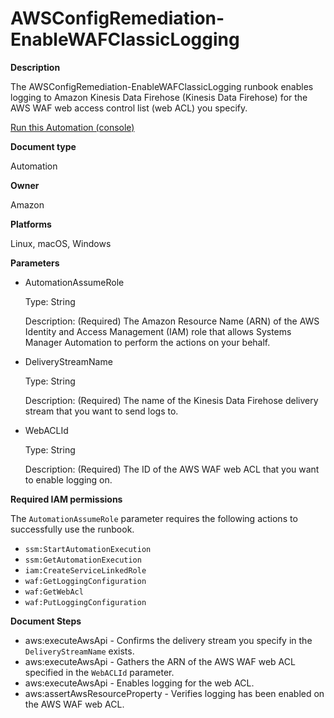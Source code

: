 # AWSConfigRemediation\-EnableWAFClassicLogging<a name="automation-aws-enable-waf-logging"></a>

**Description**

The AWSConfigRemediation\-EnableWAFClassicLogging runbook enables logging to Amazon Kinesis Data Firehose \(Kinesis Data Firehose\) for the AWS WAF web access control list \(web ACL\) you specify\.

[Run this Automation \(console\)](https://console.aws.amazon.com/systems-manager/automation/execute/AWSConfigRemediation-EnableWAFClassicRegionalLogging)

**Document type**

Automation

**Owner**

Amazon

**Platforms**

Linux, macOS, Windows

**Parameters**
+ AutomationAssumeRole

  Type: String

  Description: \(Required\) The Amazon Resource Name \(ARN\) of the AWS Identity and Access Management \(IAM\) role that allows Systems Manager Automation to perform the actions on your behalf\.
+ DeliveryStreamName

  Type: String

  Description: \(Required\) The name of the Kinesis Data Firehose delivery stream that you want to send logs to\.
+ WebACLId

  Type: String

  Description: \(Required\) The ID of the AWS WAF web ACL that you want to enable logging on\.

**Required IAM permissions**

The `AutomationAssumeRole` parameter requires the following actions to successfully use the runbook\.
+ `ssm:StartAutomationExecution`
+ `ssm:GetAutomationExecution`
+ `iam:CreateServiceLinkedRole`
+ `waf:GetLoggingConfiguration`
+ `waf:GetWebAcl `
+ `waf:PutLoggingConfiguration `

**Document Steps**
+ aws:executeAwsApi \- Confirms the delivery stream you specify in the `DeliveryStreamName` exists\.
+ aws:executeAwsApi \- Gathers the ARN of the AWS WAF web ACL specified in the `WebACLId` parameter\.
+ aws:executeAwsApi \- Enables logging for the web ACL\.
+ aws:assertAwsResourceProperty \- Verifies logging has been enabled on the AWS WAF web ACL\.